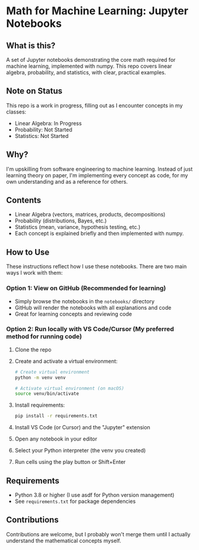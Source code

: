 # Math for Machine Learning: Jupyter Notebooks

## What is this?

A set of Jupyter notebooks demonstrating the core math required for machine learning, implemented with numpy. This repo covers linear algebra, probability, and statistics, with clear, practical examples.

## Note on Status

This repo is a work in progress, filling out as I encounter concepts in my classes:

- Linear Algebra: In Progress
- Probability: Not Started
- Statistics: Not Started

## Why?

I'm upskilling from software engineering to machine learning. Instead of just learning theory on paper, I'm implementing every concept as code, for my own understanding and as a reference for others.

## Contents

- Linear Algebra (vectors, matrices, products, decompositions)
- Probability (distributions, Bayes, etc.)
- Statistics (mean, variance, hypothesis testing, etc.)
- Each concept is explained briefly and then implemented with numpy.

## How to Use

These instructions reflect how I use these notebooks. There are two main ways I work with them:

### Option 1: View on GitHub (Recommended for learning)

- Simply browse the notebooks in the `notebooks/` directory
- GitHub will render the notebooks with all explanations and code
- Great for learning concepts and reviewing code

### Option 2: Run locally with VS Code/Cursor (My preferred method for running code)

1. Clone the repo
2. Create and activate a virtual environment:

   ```bash
   # Create virtual environment
   python -m venv venv

   # Activate virtual environment (on macOS)
   source venv/bin/activate
   ```

3. Install requirements:
   ```bash
   pip install -r requirements.txt
   ```
4. Install VS Code (or Cursor) and the "Jupyter" extension
5. Open any notebook in your editor
6. Select your Python interpreter (the venv you created)
7. Run cells using the play button or Shift+Enter

## Requirements

- Python 3.8 or higher (I use asdf for Python version management)
- See `requirements.txt` for package dependencies

## Contributions

Contributions are welcome, but I probably won't merge them until I actually understand the mathematical concepts myself.
